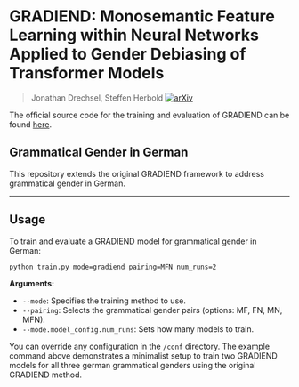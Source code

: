 # GRADIEND: Monosemantic Feature Learning within Neural Networks Applied to Gender Debiasing of Transformer Models
> Jonathan Drechsel, Steffen Herbold
[![arXiv](https://img.shields.io/badge/arXiv-2502.01406-blue.svg)](https://arxiv.org/abs/2502.01406)

The official source code for the training and evaluation of GRADIEND can be found [here](https://github.com/aieng-lab/gradiend).


## Grammatical Gender in German

This repository extends the original GRADIEND framework to address grammatical gender in German.

---

## Usage
To train and evaluate a GRADIEND model for grammatical gender in German:

```bash
python train.py mode=gradiend pairing=MFN num_runs=2
```


**Arguments:**
- `--mode`: Specifies the training method to use.
- `--pairing`: Selects the grammatical gender pairs (options: MF, FN, MN, MFN).
- `--mode.model_config.num_runs`: Sets how many models to train.


You can override any configuration in the `/conf` directory. The example command above demonstrates a minimalist setup to train two GRADIEND models for all three german grammatical genders using the original GRADIEND method.
